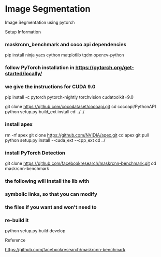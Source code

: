 # Image Segmentation
Image Segmentation using pytorch

Setup Information
### maskrcnn_benchmark and coco api dependencies
pip install ninja yacs cython matplotlib tqdm opencv-python

### follow PyTorch installation in https://pytorch.org/get-started/locally/
### we give the instructions for CUDA 9.0
pip install -c pytorch pytorch-nightly torchvision cudatoolkit=9.0


git clone https://github.com/cocodataset/cocoapi.git
cd cocoapi/PythonAPI
python setup.py build_ext install
cd ../../

### install apex
rm -rf apex
git clone https://github.com/NVIDIA/apex.git
cd apex
git pull
python setup.py install --cuda_ext --cpp_ext
cd ../

### install PyTorch Detection
git clone https://github.com/facebookresearch/maskrcnn-benchmark.git
cd maskrcnn-benchmark

### the following will install the lib with
### symbolic links, so that you can modify
### the files if you want and won't need to
### re-build it
python setup.py build develop

Reference

https://github.com/facebookresearch/maskrcnn-benchmark

